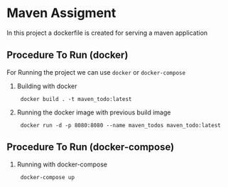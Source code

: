 # Maven Assigment

In this project a dockerfile is created for serving a maven application 

## Procedure To Run (docker)

For Running the project we can use `docker` or `docker-compose`

1. Building with docker

        docker build . -t maven_todo:latest

2. Running the docker image with previous build image

        docker run -d -p 8080:8080 --name maven_todos maven_todo:latest 

## Procedure To Run (docker-compose)

1. Running with docker-compose

        docker-compose up
